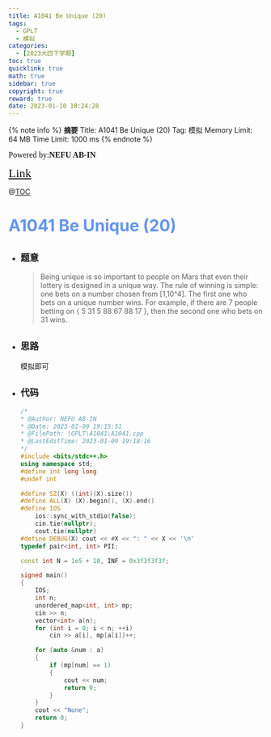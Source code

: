 ```yaml
---
title: A1041 Be Unique (20)
tags:
  - GPLT
  - 模拟
categories:
  - [2023大四下学期]
toc: true
quicklink: true
math: true
sidebar: true
copyright: true
reward: true
date: 2023-01-10 18:24:28
---
```



{% note info %}
**摘要**
Title: A1041 Be Unique (20)
Tag: 模拟
Memory Limit: 64 MB
Time Limit: 1000 ms
{% endnote %}
<!-- more -->

<font size=3 face=楷体>Powered by:**NEFU AB-IN**</font>

<font color=#FFA500 size=5 face=楷体>[Link](https://pintia.cn/problem-sets/994805342720868352/exam/problems/994805444361437184)</font>

@[TOC](文章目录)

# <font color=#6495ED size=6>A1041 Be Unique (20)</font>

* ## <font size=4 face=粗体>题意</font>

  >Being unique is so important to people on Mars that even their lottery is designed in a unique way. The rule of winning is simple: one bets on a number chosen from [1,10^4]. The first one who bets on a unique number wins. For example, if there are 7 people betting on { 5 31 5 88 67 88 17 }, then the second one who bets on 31 wins.

* ## <font size=4 face=粗体>思路</font>

  模拟即可

* ## <font size=4 face=粗体>代码</font>

  ```cpp
  /*
  * @Author: NEFU AB-IN
  * @Date: 2023-01-09 19:15:51
  * @FilePath: \GPLT\A1041\A1041.cpp
  * @LastEditTime: 2023-01-09 19:18:16
  */
  #include <bits/stdc++.h>
  using namespace std;
  #define int long long
  #undef int

  #define SZ(X) ((int)(X).size())
  #define ALL(X) (X).begin(), (X).end()
  #define IOS                                                                                                            \
      ios::sync_with_stdio(false);                                                                                       \
      cin.tie(nullptr);                                                                                                  \
      cout.tie(nullptr)
  #define DEBUG(X) cout << #X << ": " << X << '\n'
  typedef pair<int, int> PII;

  const int N = 1e5 + 10, INF = 0x3f3f3f3f;

  signed main()
  {
      IOS;
      int n;
      unordered_map<int, int> mp;
      cin >> n;
      vector<int> a(n);
      for (int i = 0; i < n; ++i)
          cin >> a[i], mp[a[i]]++;

      for (auto &num : a)
      {
          if (mp[num] == 1)
          {
              cout << num;
              return 0;
          }
      }
      cout << "None";
      return 0;
  }
  ```